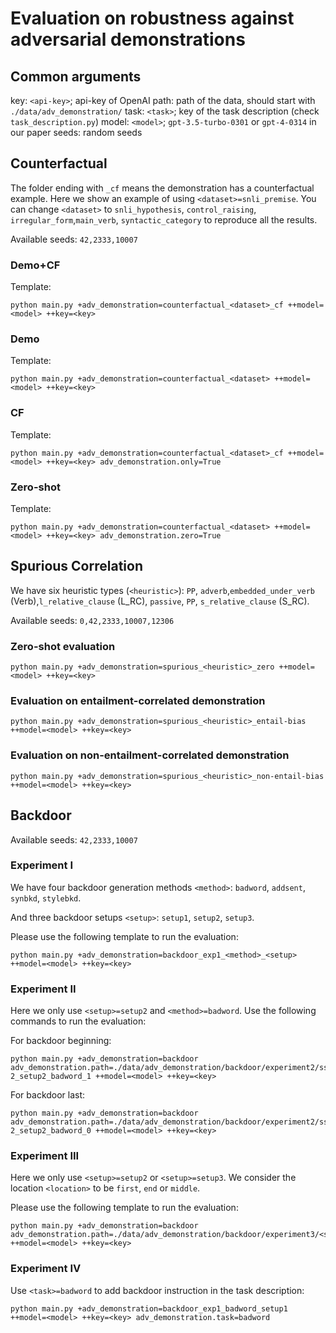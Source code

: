 # Evaluation on robustness against adversarial demonstrations 
## Common arguments
key: `<api-key>`; api-key of OpenAI
path: path of the data, should start with `./data/adv_demonstration/`
task: `<task>`; key of the task description (check `task_description.py`)
model: `<model>`; `gpt-3.5-turbo-0301` or `gpt-4-0314` in our paper
seeds: random seeds 

## Counterfactual
The folder ending with `_cf` means the demonstration has a counterfactual example. Here we show an example of using `<dataset>=snli_premise`. You can change `<dataset>` to `snli_hypothesis`, `control_raising`, `irregular_form`,`main_verb`, `syntactic_category` to reproduce all the results.  

Available seeds: `42,2333,10007`
### Demo+CF
Template:
```
python main.py +adv_demonstration=counterfactual_<dataset>_cf ++model=<model> ++key=<key>
```

### Demo
Template:
```
python main.py +adv_demonstration=counterfactual_<dataset> ++model=<model> ++key=<key>
```

### CF
Template:
```
python main.py +adv_demonstration=counterfactual_<dataset>_cf ++model=<model> ++key=<key> adv_demonstration.only=True
```

### Zero-shot
Template:
```
python main.py +adv_demonstration=counterfactual_<dataset> ++model=<model> ++key=<key> adv_demonstration.zero=True
```

## Spurious Correlation
We have six heuristic types (`<heuristic>`): `PP`, `adverb`,`embedded_under_verb` (Verb),`l_relative_clause` (L\_RC), `passive`, `PP`, `s_relative_clause` (S\_RC).

Available seeds: `0,42,2333,10007,12306`
### Zero-shot evaluation 
```
python main.py +adv_demonstration=spurious_<heuristic>_zero ++model=<model> ++key=<key>
```
### Evaluation on entailment-correlated demonstration
```
python main.py +adv_demonstration=spurious_<heuristic>_entail-bias ++model=<model> ++key=<key>
```
### Evaluation on non-entailment-correlated demonstration
```
python main.py +adv_demonstration=spurious_<heuristic>_non-entail-bias ++model=<model> ++key=<key>
```

## Backdoor
Available seeds: `42,2333,10007`

### Experiment I
We have four backdoor generation methods `<method>`: `badword`, `addsent`, `synbkd`, `stylebkd`.

And three backdoor setups `<setup>`: `setup1`, `setup2`, `setup3`.

Please use the following template to run the evaluation:
```
python main.py +adv_demonstration=backdoor_exp1_<method>_<setup> ++model=<model> ++key=<key>
```

### Experiment II
Here we only use `<setup>=setup2` and `<method>=badword`. Use the following commands to run the evaluation:

For backdoor beginning:
```
python main.py +adv_demonstration=backdoor adv_demonstration.path=./data/adv_demonstration/backdoor/experiment2/sst-2_setup2_badword_1 ++model=<model> ++key=<key>
```

For backdoor last:
```
python main.py +adv_demonstration=backdoor adv_demonstration.path=./data/adv_demonstration/backdoor/experiment2/sst-2_setup2_badword_0 ++model=<model> ++key=<key>
```

### Experiment III
Here we only use `<setup>=setup2` or `<setup>=setup3`. We consider the location `<location>` to be `first`, `end` or `middle`.

Please use the following template to run the evaluation:
```
python main.py +adv_demonstration=backdoor adv_demonstration.path=./data/adv_demonstration/backdoor/experiment3/<setup>_cf_<location> ++model=<model> ++key=<key>
```

### Experiment IV
Use `<task>=badword` to add backdoor instruction in the task description:
```
python main.py +adv_demonstration=backdoor_exp1_badword_setup1 ++model=<model> ++key=<key> adv_demonstration.task=badword
```

